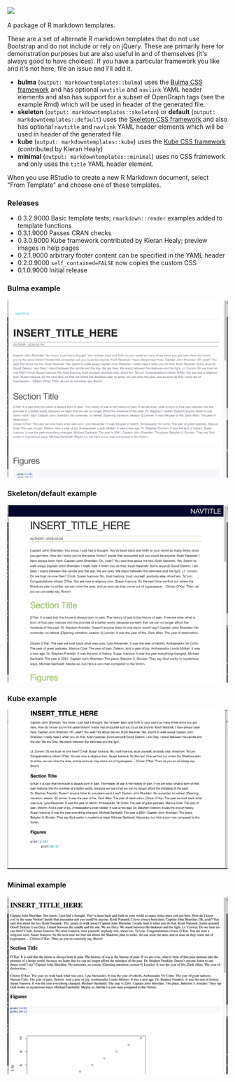 ![](https://travis-ci.org/hrbrmstr/markdowntemplates.svg)

A package of R markdown templates.

These are a set of alternate R markdown templates that do not use Bootstrap and do not include or rely on jQuery. These are primarily here for demonstration purposes but are also useful in and of themselves (it's always good to have choices). If you have a particular framework you like and it's not here, file an issue and I'll add it.

- **bulma** (`output: markdowntemplates::bulma`) uses the [Bulma CSS framework](http://bulma.io) and has optional `navtitle` and `navlink` YAML header elements and also has support for a subset of OpenGraph tags (see the example Rmd) which will be used in header of the generated file.
- **skeleton** (`output: markdowntemplates::skeleton`) or **default** (`output: markdowntemplates::default`) uses the [Skeleton CSS framework](http://getskeleton.com) and also has optional `navtitle` and `navlink` YAML header elements which will be used in header of the generated file.
- **kube** (`output: markdowntemplates::kube`) uses the [Kube CSS framework](https://imperavi.com/kube/) (contributed by Kieran Healy)
- **minimal** (`output: markdowntemplates::minimal`) uses no CSS framework and only uses the `title` YAML header element.

When you use RStudio to create a new R Markdown document, select "From Template" and choose one of these templates.

### Releases

- 0.3.2.9000 Basic template tests; `rmarkdown::render` examples added to template functions
- 0.3.1.9000 Passes CRAN checks
- 0.3.0.9000 Kube framework contributed by Kieran Healy; preview images in help pages
- 0.2.1.9000 arbitrary footer content can be specified in the YAML header
- 0.2.0.9000 `self_contained=FALSE` now copies the custom CSS
- 0.1.0.9000 Initial release

### Bulma example

![](./man/figures/bulma.png)

### Skeleton/default example

![](./man/figures/skeleton.png)

### Kube example

![](./man/figures/kube.png)

### Minimal example

![](./man/figures/minimal.png)
